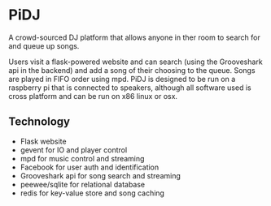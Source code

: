 
# PiDJ

A crowd-sourced DJ platform that allows anyone in ther room to search for
and queue up songs.

Users visit a flask-powered website and can search (using the Grooveshark
api in the backend) and add a song of their choosing to the queue. Songs are played
in FIFO order using mpd. PiDJ is designed to be run on a raspberry pi that is connected
to speakers, although all software used is cross platform and can be run on x86 linux or osx.

## Technology

 * Flask website
 * gevent for IO and player control
 * mpd for music control and streaming
 * Facebook for user auth and identification
 * Grooveshark api for song search and streaming
 * peewee/sqlite for relational database
 * redis for key-value store and song caching
